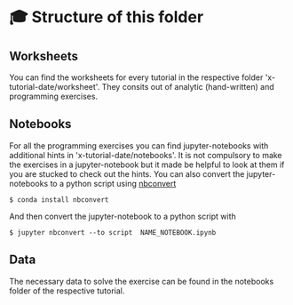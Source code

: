 #  :mortar_board: Structure of this folder
## Worksheets
You can find the worksheets for every tutorial in the respective folder 'x-tutorial-date/worksheet'.
They consits out of analytic (hand-written) and programming exercises.
## Notebooks
For all the programming exercises you can find jupyter-notebooks with additional hints in 'x-tutorial-date/notebooks'.
It is not compulsory to make the exercises in a jupyter-notebook but it made be helpful to look at them if you are stucked
to check out the hints.
You can also convert the jupyter-notebooks to a python script using [nbconvert](https://nbconvert.readthedocs.io/en/latest/install.html)
```
$ conda install nbconvert
```
And then convert the jupyter-notebook to a python script with
```
$ jupyter nbconvert --to script  NAME_NOTEBOOK.ipynb

```

## Data
The necessary data to solve the exercise can be found in the notebooks folder of the respective tutorial.

